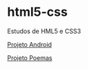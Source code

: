 # html5-css
 Estudos de HML5 e CSS3

<a href="https://humbertomb1.github.io/html5-css/exercicios/ex016/Index.html" target="_blank">Projeto Android</a>

<a href="https://humbertomb1.github.io/html5-css/exercicios/ex019/" target="_blank">Projeto Poemas</a>